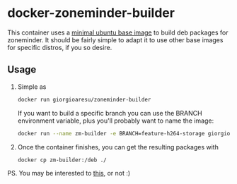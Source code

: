 # docker-zoneminder-builder
This container uses a [minimal ubuntu base image](https://github.com/phusion/baseimage-docker) to build deb packages for zoneminder.
It should be fairly simple to adapt it to use other base images for specific distros, if you so desire.

## Usage
1. Simple as

    ```sh
    docker run giorgioaresu/zoneminder-builder
    ```
    
    If you want to build a specific branch you can use the BRANCH environment variable, plus you'll probably want to name the image:
    
    ```sh
    docker run --name zm-builder -e BRANCH=feature-h264-storage giorgioaresu/zoneminder-builder
    ```
        
2. Once the container finishes, you can get the resulting packages with
    ```sh
    docker cp zm-builder:/deb ./
    ```

PS. You may be interested to [this](https://github.com/GiorgioAresu/docker-zoneminder-h264), or not :)
